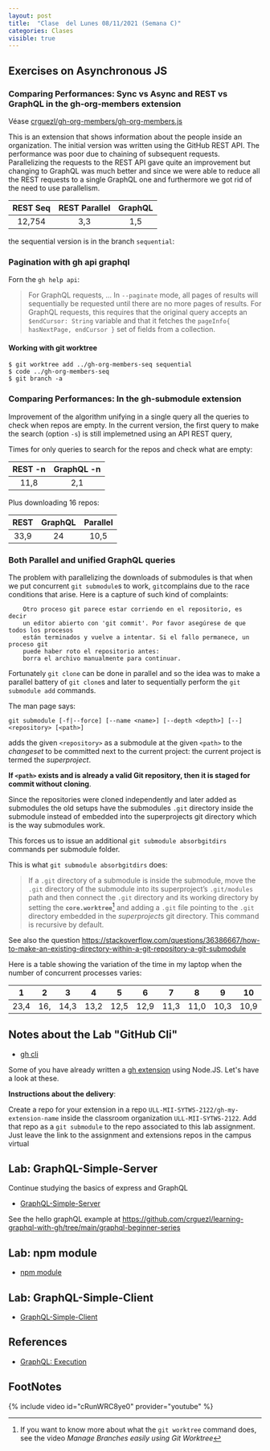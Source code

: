 ```yaml
---
layout: post
title:  "Clase  del Lunes 08/11/2021 (Semana C)"
categories: Clases
visible: true
---
```




## Exercises on Asynchronous JS

### Comparing Performances: Sync vs Async and REST vs GraphQL in the gh-org-members extension

Véase [crguezl/gh-org-members/gh-org-members.js](https://github.com/crguezl/gh-org-members/blob/main/gh-org-members.js)

This is an extension that shows information about the people inside an organization.
The initial version was written using the GitHub REST API. The performance was poor due to chaining of subsequent requests.
Parallelizing the requests to the REST API gave quite an improvement but changing to GraphQL was much better and since we were able to reduce all the 
REST requests  to a single GraphQL one  and furthermore 
we got rid of the need to use parallelism.


| REST Seq    | REST Parallel | GraphQL     |
| :---:       |   :----:      |    :---:    |
| 12,754      | 3,3           | 1,5         |


the sequential version is in the branch `sequential`:

###  Pagination with gh api graphql

Forn the `gh help api`:

> For GraphQL requests, ...
> In `--paginate` mode, all pages of results will sequentially be requested until
there are no more pages of results. 
> For GraphQL requests, this requires that the original query accepts an `$endCursor: String` variable and that it fetches the
`pageInfo{ hasNextPage, endCursor }` set of fields from a collection.


#### Working with git worktree

```
$ git worktree add ../gh-org-members-seq sequential
$ code ../gh-org-members-seq
$ git branch -a
```

### Comparing Performances: In the gh-submodule extension

Improvement of the algorithm unifying in a single query all the queries to check when repos are empty. 
In the current version, the first query to make the search (option `-s`) is still implemetned using an API REST query,

Times for only queries to search for the repos and check what are empty:

| REST -n | GraphQL -n |
| :---:   | :---:      |
| 11,8    |  2,1       |

Plus downloading 16 repos:

| REST  | GraphQL | Parallel |
| :---: | :---:   | :---:    |
| 33,9  | 24      |  10,5    |


### Both Parallel and unified GraphQL queries 


The problem with parallelizing the downloads of submodules is that when we put concurrent `git submodule`s to work, `git`complains 
due to the race conditions that arise. Here is a capture of such kind of complaints:

```
    Otro proceso git parece estar corriendo en el repositorio, es decir
    un editor abierto con 'git commit'. Por favor asegúrese de que todos los procesos
    están terminados y vuelve a intentar. Si el fallo permanece, un proceso git
    puede haber roto el repositorio antes:
    borra el archivo manualmente para continuar.
```

Fortunately `git clone` can be done in parallel and so the idea was to make a parallel battery of  `git clone`s
and later to sequentially perform the `git submodule add` commands.

The man page says:

`git submodule [-f|--force] [--name <name>] [--depth <depth>] [--] <repository> [<path>]`

adds the given `<repository>` as a submodule at the given `<path>` to the *changeset* to be 
committed next to the current project: the current project is termed the *superproject*.  

**If `<path>` exists and is already a valid Git repository, then it is staged for commit without cloning**. 

Since the repositories were cloned independently and later added as submodules the old setups have the submodules `.git` directory inside the submodule instead of embedded into the superprojects git directory which is the way submodules work.

This forces us to issue an additional `git submodule absorbgitdirs` commands per submodule folder. 

This is what `git submodule absorbgitdirs` does:

> If a `.git` directory of a submodule is inside the submodule, move the `.git` directory of the submodule into its superproject’s `.git/modules` path and
> then connect the `.git` directory and its working directory by setting the **`core.worktree`**[^1] and adding a `.git` file pointing to the `.git` directory embedded
> in the *superproject*s git directory.
> This command is recursive by default.

See also the question <https://stackoverflow.com/questions/36386667/how-to-make-an-existing-directory-within-a-git-repository-a-git-submodule>

Here is a table  showing  the variation of the time in my laptop when the number of concurrent processes varies:

| 1    | 2       |  3   | 4         |   5   |   6     | 7        |  8    | 9     |  10   |
| :---:| :---:   | :---:|:---:      | :---: | :---:   | :---:    | :---: | :---: | :---: |
|  23,4|  16,    | 14,3 | 13,2      | 12,5  |  12,9   | 11,3     |  11,0  | 10,3 | 10,9  |


## Notes about the Lab "GitHub Cli" 

* [gh cli]({{site.baseurl}}/practicas/06p6-t1-gh-cli.html#extension)

Some of you have already written a [gh extension]({{site.baseurl}}/tema1-introduccion/gh#extension) using Node.JS. Let's have a look at these.

**Instructions about the  delivery**: 

Create a repo for your extension in a repo `ULL-MII-SYTWS-2122/gh-my-extension-name`  inside the classroom organization `ULL-MII-SYTWS-2122`. Add that repo as a `git submodule` to the repo associated to this lab assignment. Just leave the link to the assignment and extensions repos in the campus virtual 

## Lab: GraphQL-Simple-Server

Continue studying the basics of express and GraphQL

* [GraphQL-Simple-Server]({{site.baseurl}}/practicas/graphql-simple-server/#resolvers)

See the hello graphQL example at <https://github.com/crguezl/learning-graphql-with-gh/tree/main/graphql-beginner-series>

## Lab: npm module

* [npm module]({{site.baseurl}}/practicas/npm-module)

## Lab: GraphQL-Simple-Client 

* [GraphQL-Simple-Client]({{site.baseurl}}/practicas/graphql-simple-client/)


## References

* [GraphQL: Execution](https://graphql.org/learn/execution/)

## FootNotes

[^1]: If you want to know more about what the `git worktree` command does, see the video *Manage Branches easily using Git Worktree* 

{% include video id="cRunWRC8ye0" provider="youtube" %}



